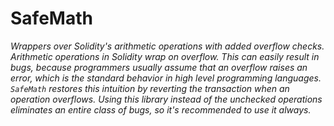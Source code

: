 # SafeMath







*Wrappers over Solidity&#39;s arithmetic operations with added overflow checks. Arithmetic operations in Solidity wrap on overflow. This can easily result in bugs, because programmers usually assume that an overflow raises an error, which is the standard behavior in high level programming languages. `SafeMath` restores this intuition by reverting the transaction when an operation overflows. Using this library instead of the unchecked operations eliminates an entire class of bugs, so it&#39;s recommended to use it always.*




